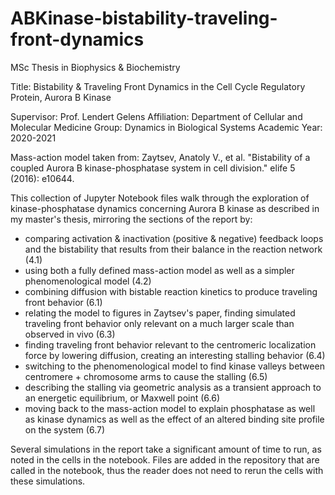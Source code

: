 # ABKinase-bistability-traveling-front-dynamics

MSc Thesis in Biophysics & Biochemistry

Title: Bistability &amp; Traveling Front Dynamics in the Cell Cycle Regulatory Protein, Aurora B Kinase

Supervisor: Prof. Lendert Gelens 
Affiliation: Department of Cellular and Molecular Medicine 
Group: Dynamics in Biological Systems
Academic Year: 2020-2021

Mass-action model taken from: Zaytsev, Anatoly V., et al. "Bistability of a coupled Aurora B kinase-phosphatase system in cell division." elife 5 (2016): e10644.


This collection of Jupyter Notebook files walk through the exploration of kinase-phosphatase dynamics concerning Aurora B kinase as described in my master's thesis, mirroring the sections of the report by:

- comparing activation & inactivation (positive & negative) feedback loops and the bistability that results from their balance in the reaction network (4.1)
- using both a fully defined mass-action model as well as a simpler phenomenological model (4.2)
- combining diffusion with bistable reaction kinetics to produce traveling front behavior (6.1)
- relating the model to figures in Zaytsev's paper, finding simulated traveling front behavior only relevant on a much larger scale than observed in vivo (6.3)
- finding traveling front behavior relevant to the centromeric localization force by lowering diffusion, creating an interesting stalling behavior (6.4)
- switching to the phenomenological model to find kinase valleys between centromere + chromosome arms to cause the stalling (6.5)
- describing the stalling via geometric analysis as a transient approach to an energetic equilibrium, or Maxwell point (6.6)
- moving back to the mass-action model to explain phosphatase as well as kinase dynamics as well as the effect of an altered binding site profile on the system (6.7)

Several simulations in the report take a significant amount of time to run, as noted in the cells in the notebook. Files are added in the repository that are called in the notebook, thus the reader does not need to rerun the cells with these simulations.
